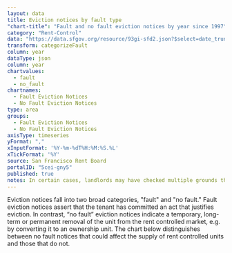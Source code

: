 ```yaml
---
layout: data
title: Eviction notices by fault type
"chart-title": "Fault and no fault eviction notices by year since 1997"
category: "Rent-Control"
data: "https://data.sfgov.org/resource/93gi-sfd2.json?$select=date_trunc_y(file_date)+as+year,owner_move_in,ellis_act_withdrawal,demolition,development,condo_conversion,lead_remediation,good_samaritan_ends,substantial_rehab,roommate_same_unit,capital_improvement&$order=year&$limit=50000"
transform: categorizeFault
column: year
dataType: json
column: year
chartvalues:
  - fault
  - no_fault
chartnames:
  - Fault Eviction Notices
  - No Fault Eviction Notices
type: area
groups:
  - Fault Eviction Notices
  - No Fault Eviction Notices
axisType: timeseries
yFormat: ","
xInputFormat: '%Y-%m-%dT%H:%M:%S.%L'
xTickFormat: '%Y'
source: San Francisco Rent Board
portalID: "5cei-gny5"
published: true
notes: In certain cases, landlords may have checked multiple grounds that indicated both fault and no fault. In these limited cases, the no fault category is assumed.
---
```


Eviction notices fall into two broad categories, "fault" and "no fault." Fault eviction notices assert that the tenant has committed an act that justifies eviction. In contrast, “no fault” eviction notices indicate a temporary, long-term or permanent removal of the unit from the rent controlled market, e.g. by converting it to an ownership unit. The chart below distinguishes between no fault notices that could affect the supply of rent controlled units and those that do not.